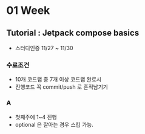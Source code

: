 # 01 Week

## Tutorial : Jetpack compose basics

- 스터디인증 11/27 ~ 11/30

### 수료조건

- 10개 코드랩 중 7개 이상 코드랩 완료시
- 진행코드 꼭 commit/push 로 흔적남기기

### A

- 첫째주에 1~4 진행
- optional 은 잘아는 경우 스킵 가능.